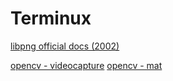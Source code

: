 # Terminux

[libpng official docs (2002)](http://www.libpng.org/pub/png/libpng-1.2.5-manual.html#section-3.8)

[opencv - videocapture]()
[opencv - mat]()

